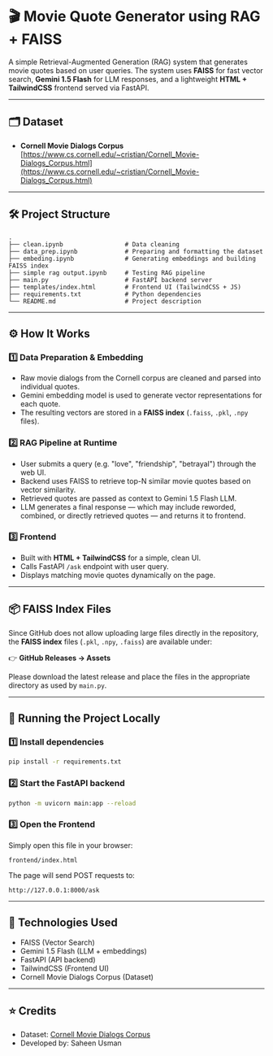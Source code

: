 
# 🎬 Movie Quote Generator using RAG + FAISS

A simple Retrieval-Augmented Generation (RAG) system that generates movie quotes based on user queries. The system uses **FAISS** for fast vector search, **Gemini 1.5 Flash** for LLM responses, and a lightweight **HTML + TailwindCSS** frontend served via FastAPI.

---

## 🗂️ Dataset

- **Cornell Movie Dialogs Corpus**  
  [https://www.cs.cornell.edu/~cristian/Cornell_Movie-Dialogs_Corpus.html](https://www.cs.cornell.edu/~cristian/Cornell_Movie-Dialogs_Corpus.html)

---

## 🛠️ Project Structure

```
.
├── clean.ipynb                 # Data cleaning
├── data_prep.ipynb             # Preparing and formatting the dataset
├── embeding.ipynb              # Generating embeddings and building FAISS index
├── simple rag output.ipynb     # Testing RAG pipeline
├── main.py                     # FastAPI backend server
├── templates/index.html        # Frontend UI (TailwindCSS + JS)
├── requirements.txt            # Python dependencies
└── README.md                   # Project description
```

---

## ⚙️ How It Works

### 1️⃣ Data Preparation & Embedding

- Raw movie dialogs from the Cornell corpus are cleaned and parsed into individual quotes.
- Gemini embedding model is used to generate vector representations for each quote.
- The resulting vectors are stored in a **FAISS index** (`.faiss`, `.pkl`, `.npy` files).

### 2️⃣ RAG Pipeline at Runtime

- User submits a query (e.g. "love", "friendship", "betrayal") through the web UI.
- Backend uses FAISS to retrieve top-N similar movie quotes based on vector similarity.
- Retrieved quotes are passed as context to Gemini 1.5 Flash LLM.
- LLM generates a final response — which may include reworded, combined, or directly retrieved quotes — and returns it to frontend.

### 3️⃣ Frontend

- Built with **HTML + TailwindCSS** for a simple, clean UI.
- Calls FastAPI `/ask` endpoint with user query.
- Displays matching movie quotes dynamically on the page.

---

## 📦 FAISS Index Files

Since GitHub does not allow uploading large files directly in the repository,  
the **FAISS index** files (`.pkl`, `.npy`, `.faiss`) are available under:

👉 **GitHub Releases → Assets**

Please download the latest release and place the files in the appropriate directory as used by `main.py`.

---

## 🚀 Running the Project Locally

### 1️⃣ Install dependencies

```bash
pip install -r requirements.txt
```

### 2️⃣ Start the FastAPI backend

```bash
python -m uvicorn main:app --reload
```

### 3️⃣ Open the Frontend

Simply open this file in your browser:

```text
frontend/index.html
```

The page will send POST requests to:

```text
http://127.0.0.1:8000/ask
```

---

## 🧠 Technologies Used

- FAISS (Vector Search)
- Gemini 1.5 Flash (LLM + embeddings)
- FastAPI (API backend)
- TailwindCSS (Frontend UI)
- Cornell Movie Dialogs Corpus (Dataset)

---

## ⭐ Credits

- Dataset: [Cornell Movie Dialogs Corpus](https://www.cs.cornell.edu/~cristian/Cornell_Movie-Dialogs_Corpus.html)
- Developed by: Saheen Usman
